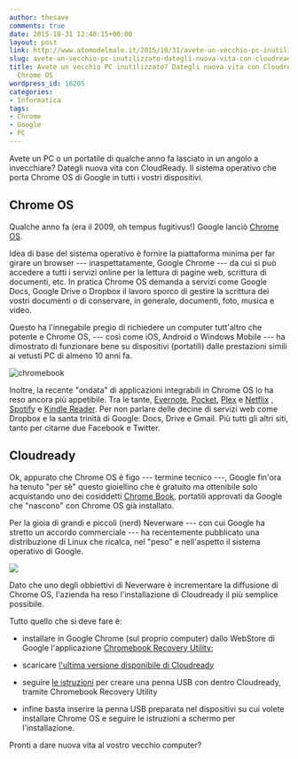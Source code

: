 ```yaml
---
author: thesave
comments: true
date: 2015-10-31 12:40:15+00:00
layout: post
link: http://www.atomodelmale.it/2015/10/31/avete-un-vecchio-pc-inutilizzato-dategli-nuova-vita-con-cloudready-e-google-chrome-os/
slug: avete-un-vecchio-pc-inutilizzato-dategli-nuova-vita-con-cloudready-e-google-chrome-os
title: Avete un vecchio PC inutilizzato? Dategli nuova vita con Cloudready e Google
  Chrome OS
wordpress_id: 16205
categories:
- Informatica
tags:
- Chrome
- Google
- PC
---
```


Avete un PC o un portatile di qualche anno fa lasciato in un angolo a invecchiare? Dategli nuova vita con CloudReady. Il sistema operativo che porta Chrome OS di Google in tutti i vostri dispositivi.



## Chrome OS



Qualche anno fa (era il 2009, oh tempus fugitivus!) Google lanciò [Chrome OS](http://www.atomodelmale.it/2009/11/20/google-arriva-anche-sui-nostri-desktop-con-chromeos/).

Idea di base del sistema operativo è fornire la piattaforma minima per far girare un browser --- inaspettatamente, Google Chrome --- da cui si può accedere a tutti i servizi online per la lettura di pagine web, scrittura di documenti, etc. In pratica Chrome OS demanda a servizi come Google Docs, Google Drive o Dropbox il lavoro sporco di gestire la scrittura dei vostri documenti o di conservare, in generale, documenti, foto, musica e video.

Questo ha l'innegabile pregio di richiedere un computer tutt'altro che potente e Chrome OS, --- così come iOS, Android o Windows Mobile --- ha dimostrato di funzionare bene su dispositivi (portatili) dalle prestazioni simili ai vetusti PC di almeno 10 anni fa.

![chromebook](http://www.atomodelmale.it/wp-content/uploads/2015/10/chromebook-1024x159.png)

Inoltre, la recente "ondata" di applicazioni integrabili in Chrome OS lo ha reso ancora più appetibile. Tra le tante, [Evernote](https://evernote.com/intl/it/), [Pocket](https://getpocket.com/), [Plex](https://plex.tv/) e [Netflix](https://www.netflix.com/it-en/) , [Spotify](https://www.spotify.com/it/) e [Kindle Reader](http://www.macworld.com/article/1161668/amazon_launches_kindle_cloud_reader_sidestepping_apples_subscription_rules.html). Per non parlare delle decine di servizi web come Dropbox e la santa trinità di Google: Docs, Drive e Gmail. Più tutti gli altri siti, tanto per citarne due Facebook e Twitter.





## Cloudready



Ok, appurato che Chrome OS è figo --- termine tecnico ---, Google fin'ora ha tenuto "per sè" questo gioiellino che è gratuito ma ottenibile solo acquistando uno dei cosiddetti [Chrome Book](https://www.google.com/chromebook/), portatili approvati da Google che "nascono" con Chrome OS già installato.

Per la gioia di grandi e piccoli (nerd) Neverware --- con cui Google ha stretto un accordo commerciale --- ha recentemente pubblicato una distribuzione di Linux che ricalca, nel "peso" e nell'aspetto il sistema operativo di Google.

![](http://www.atomodelmale.it/wp-content/uploads/2015/10/cloudready-1024x489.jpg)

Dato che uno degli obbiettivi di Neverware è incrementare la diffusione di Chrome OS, l'azienda ha reso l'installazione di Cloudready il più semplice possibile.

Tutto quello che si deve fare è:





  * installare in Google Chrome (sul proprio computer) dallo WebStore di Google l'applicazione [Chromebook Recovery Utility](https://chrome.google.com/webstore/detail/chromebook-recovery-utili/jndclpdbaamdhonoechobihbbiimdgai?hl=en);


  * scaricare [l'ultima versione disponibile di Cloudready](http://go.neverware.com/free)


  * seguire [le istruzioni](http://go.neverware.com/freeinstructions) per creare una penna USB con dentro Cloudready, tramite Chromebook Recovery Utility


  * infine basta inserire la penna USB preparata nel dispositivi su cui volete installare Chrome OS e seguire le istruzioni a schermo per l'installazione.





Pronti a dare nuova vita al vostro vecchio computer?
